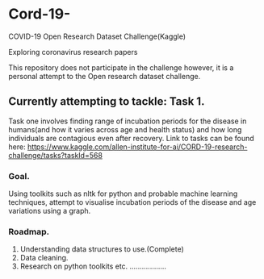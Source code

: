 # Cord-19-
COVID-19 Open Research Dataset Challenge(Kaggle)

Exploring coronavirus research papers

This repository does not participate in the challenge however, it is a personal attempt to the Open research dataset challenge.

## Currently attempting to tackle: Task 1.
Task one involves finding range of incubation periods for the disease in humans(and how it varies across age and health status) and how long individuals are contagious even after recovery.
Link to tasks can be found here: https://www.kaggle.com/allen-institute-for-ai/CORD-19-research-challenge/tasks?taskId=568

### Goal.
Using toolkits such as nltk for python and probable machine learning techniques, attempt to visualise incubation periods of the disease and age variations using a graph.

### Roadmap.
1) Understanding data structures to use.(Complete)
2) Data cleaning.
3) Research on python toolkits etc.
..................

